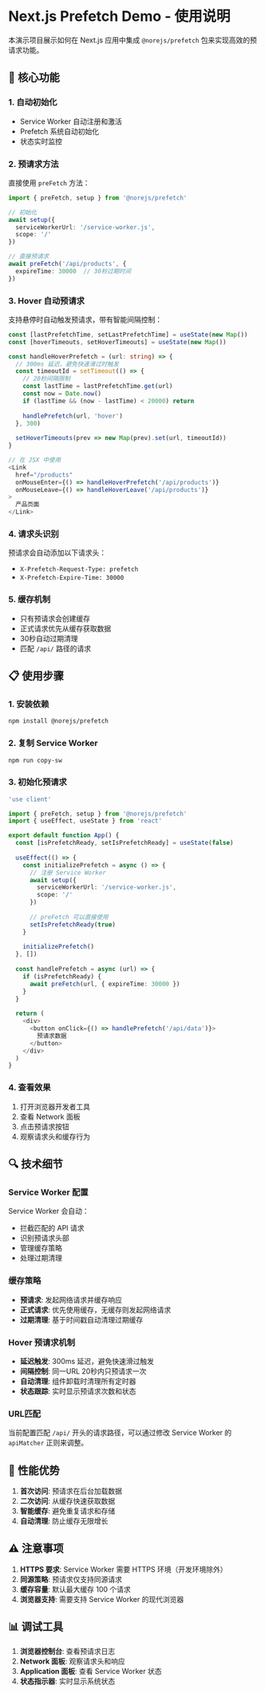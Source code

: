# Next.js Prefetch Demo - 使用说明

本演示项目展示如何在 Next.js 应用中集成 `@norejs/prefetch` 包来实现高效的预请求功能。

## 🚀 核心功能

### 1. **自动初始化**
- Service Worker 自动注册和激活
- Prefetch 系统自动初始化
- 状态实时监控

### 2. **预请求方法**
直接使用 `preFetch` 方法：

```typescript
import { preFetch, setup } from '@norejs/prefetch'

// 初始化
await setup({
  serviceWorkerUrl: '/service-worker.js',
  scope: '/'
})

// 直接预请求
await preFetch('/api/products', {
  expireTime: 30000  // 30秒过期时间
})
```

### 3. **Hover 自动预请求**
支持悬停时自动触发预请求，带有智能间隔控制：

```typescript
const [lastPrefetchTime, setLastPrefetchTime] = useState(new Map())
const [hoverTimeouts, setHoverTimeouts] = useState(new Map())

const handleHoverPrefetch = (url: string) => {
  // 300ms 延迟，避免快速滑过时触发
  const timeoutId = setTimeout(() => {
    // 20秒间隔限制
    const lastTime = lastPrefetchTime.get(url)
    const now = Date.now()
    if (lastTime && (now - lastTime) < 20000) return
    
    handlePrefetch(url, 'hover')
  }, 300)
  
  setHoverTimeouts(prev => new Map(prev).set(url, timeoutId))
}

// 在 JSX 中使用
<Link 
  href="/products"
  onMouseEnter={() => handleHoverPrefetch('/api/products')}
  onMouseLeave={() => handleHoverLeave('/api/products')}
>
  产品页面
</Link>
```

### 4. **请求头识别**
预请求会自动添加以下请求头：
- `X-Prefetch-Request-Type: prefetch`
- `X-Prefetch-Expire-Time: 30000`

### 5. **缓存机制**
- 只有预请求会创建缓存
- 正式请求优先从缓存获取数据
- 30秒自动过期清理
- 匹配 `/api/` 路径的请求

## 📋 使用步骤

### 1. **安装依赖**
```bash
npm install @norejs/prefetch
```

### 2. **复制 Service Worker**
```bash
npm run copy-sw
```

### 3. **初始化预请求**
```typescript
'use client'

import { preFetch, setup } from '@norejs/prefetch'
import { useEffect, useState } from 'react'

export default function App() {
  const [isPrefetchReady, setIsPrefetchReady] = useState(false)
  
  useEffect(() => {
    const initializePrefetch = async () => {
      // 注册 Service Worker
      await setup({
        serviceWorkerUrl: '/service-worker.js',
        scope: '/'
      })
      
      // preFetch 可以直接使用
      setIsPrefetchReady(true)
    }
    
    initializePrefetch()
  }, [])
  
  const handlePrefetch = async (url) => {
    if (isPrefetchReady) {
      await preFetch(url, { expireTime: 30000 })
    }
  }
  
  return (
    <div>
      <button onClick={() => handlePrefetch('/api/data')}>
        预请求数据
      </button>
    </div>
  )
}
```

### 4. **查看效果**
1. 打开浏览器开发者工具
2. 查看 Network 面板
3. 点击预请求按钮
4. 观察请求头和缓存行为

## 🔍 技术细节

### Service Worker 配置
Service Worker 会自动：
- 拦截匹配的 API 请求
- 识别预请求头部
- 管理缓存策略
- 处理过期清理

### 缓存策略
- **预请求**: 发起网络请求并缓存响应
- **正式请求**: 优先使用缓存，无缓存则发起网络请求
- **过期清理**: 基于时间戳自动清理过期缓存

### Hover 预请求机制
- **延迟触发**: 300ms 延迟，避免快速滑过触发
- **间隔控制**: 同一URL 20秒内只预请求一次
- **自动清理**: 组件卸载时清理所有定时器
- **状态跟踪**: 实时显示预请求次数和状态

### URL匹配
当前配置匹配 `/api/` 开头的请求路径，可以通过修改 Service Worker 的 `apiMatcher` 正则来调整。

## 🎯 性能优势

1. **首次访问**: 预请求在后台加载数据
2. **二次访问**: 从缓存快速获取数据
3. **智能缓存**: 避免重复请求和存储
4. **自动清理**: 防止缓存无限增长

## ⚠️ 注意事项

1. **HTTPS 要求**: Service Worker 需要 HTTPS 环境（开发环境除外）
2. **同源策略**: 预请求仅支持同源请求
3. **缓存容量**: 默认最大缓存 100 个请求
4. **浏览器支持**: 需要支持 Service Worker 的现代浏览器

## 📊 调试工具

1. **浏览器控制台**: 查看预请求日志
2. **Network 面板**: 观察请求头和响应
3. **Application 面板**: 查看 Service Worker 状态
4. **状态指示器**: 实时显示系统状态
